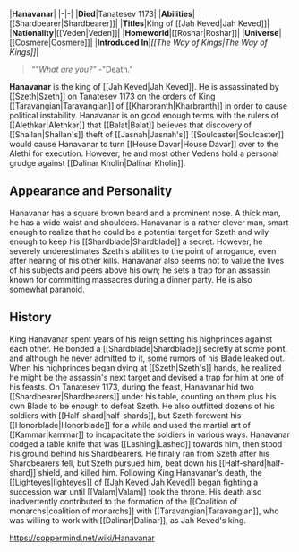 |**Hanavanar**|
|-|-|
|**Died**|Tanatesev 1173|
|**Abilities**|[[Shardbearer\|Shardbearer]]|
|**Titles**|King of [[Jah Keved\|Jah Keved]]|
|**Nationality**|[[Veden\|Veden]]|
|**Homeworld**|[[Roshar\|Roshar]]|
|**Universe**|[[Cosmere\|Cosmere]]|
|**Introduced In**|*[[The Way of Kings\|The Way of Kings]]*|

>“*"What are you?"*
\-"Death."


**Hanavanar** is the king of [[Jah Keved\|Jah Keved]]. He is assassinated by [[Szeth\|Szeth]] on Tanatesev 1173 on the orders of King [[Taravangian\|Taravangian]] of [[Kharbranth\|Kharbranth]] in order to cause political instability.
Hanavanar is on good enough terms with the rulers of [[Alethkar\|Alethkar]] that [[Balat\|Balat]] believes that discovery of [[Shallan\|Shallan's]] theft of [[Jasnah\|Jasnah's]] [[Soulcaster\|Soulcaster]] would cause Hanavanar to turn [[House Davar\|House Davar]] over to the Alethi for execution. However, he and most other Vedens hold a personal grudge against [[Dalinar Kholin\|Dalinar Kholin]].

## Appearance and Personality
Hanavanar has a square brown beard and a prominent nose. A thick man, he has a wide waist and shoulders.
Hanavanar is a rather clever man, smart enough to realize that he could be a potential target for Szeth and wily enough to keep his [[Shardblade\|Shardblade]] a secret. However, he severely underestimates Szeth's abilities to the point of arrogance, even after hearing of his other kills. Hanavanar also seems not to value the lives of his subjects and peers above his own; he sets a trap for an assassin known for committing massacres during a dinner party. He is also somewhat paranoid.

## History
King Hanavanar spent years of his reign setting his highprinces against each other. He bonded a [[Shardblade\|Shardblade]] secretly at some point, and although he never admitted to it, some rumors of his Blade leaked out. When his highprinces began dying at [[Szeth\|Szeth's]] hands, he realized he might be the assassin's next target and devised a trap for him at one of his feasts.
On Tanatesev 1173, during the feast, Hanavanar hid two [[Shardbearer\|Shardbearers]] under his table, counting on them plus his own Blade to be enough to defeat Szeth. He also outfitted dozens of his soldiers with [[Half-shard\|half-shards]], but Szeth forewent his [[Honorblade\|Honorblade]] for a while and used the martial art of [[Kammar\|kammar]] to incapacitate the soldiers in various ways. Hanavanar dodged a table knife that was [[Lashing\|Lashed]] towards him, then stood his ground behind his Shardbearers. He finally ran from Szeth after his Shardbearers fell, but Szeth pursued him, beat down his [[Half-shard\|half-shard]] shield, and killed him.
Following King Hanavanar's death, the [[Lighteyes\|lighteyes]] of [[Jah Keved\|Jah Keved]] began fighting a succession war until [[Valam\|Valam]] took the throne. His death also inadvertently contributed to the formation of the [[Coalition of monarchs\|coalition of monarchs]] with [[Taravangian\|Taravangian]], who was willing to work with [[Dalinar\|Dalinar]], as Jah Keved's king.



https://coppermind.net/wiki/Hanavanar